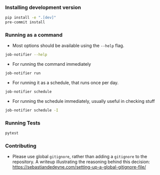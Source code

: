 ### Installing development version
```sh
pip install -e ".[dev]"
pre-commit install
```

### Running as a command

- Most options should be available using the `--help` flag.

```sh
job-notifier --help
```

- For running the command immediately

```sh
job-notifier run
```

- For running it as a schedule, that runs once per day.

```sh
job-notifier schedule
```

- For running the schedule immediately, usually useful in checking stuff

```sh
job-notifier schedule -I
```

### Running Tests

```sh
pytest
```

### Contributing

- Please use global `gitignore`, rather than adding a `gitignore` to the repository.
A writeup illustrating the reasoning behind this decision: https://sebastiandedeyne.com/setting-up-a-global-gitignore-file/
